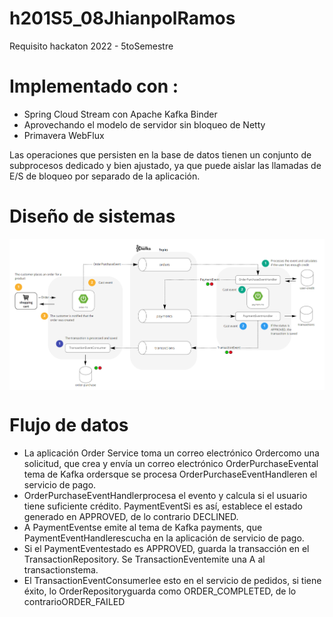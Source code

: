 # h201S5_08JhianpolRamos
Requisito hackaton 2022 - 5toSemestre

# Implementado con :
- Spring Cloud Stream con Apache Kafka Binder
- Aprovechando el modelo de servidor sin bloqueo de Netty
- Primavera WebFlux

Las operaciones que persisten en la base de datos tienen un conjunto de subprocesos dedicado y bien ajustado, ya que puede aislar las llamadas de E/S de bloqueo por separado de la aplicación.

# Diseño de sistemas

<img src ="https://raw.githubusercontent.com/martinsam16/saga-choreography/main/diagram.png" align="center" style="width: 900px"/>

# Flujo de datos
- La aplicación Order Service toma un correo electrónico Ordercomo una solicitud, que crea y envía un correo electrónico OrderPurchaseEvental tema de Kafka ordersque se procesa OrderPurchaseEventHandleren el servicio de pago. 
- OrderPurchaseEventHandlerprocesa el evento y calcula si el usuario tiene suficiente crédito. PaymentEventSi es así, establece el estado generado en APPROVED, de lo contrario DECLINED.
- A PaymentEventse emite al tema de Kafka payments, que PaymentEventHandlerescucha en la aplicación de servicio de pago.
- Si el PaymentEventestado es APPROVED, guarda la transacción en el TransactionRepository. Se TransactionEventemite una A al transactionstema.
- El TransactionEventConsumerlee esto en el servicio de pedidos, si tiene éxito, lo OrderRepositoryguarda como ORDER_COMPLETED, de lo contrarioORDER_FAILED
